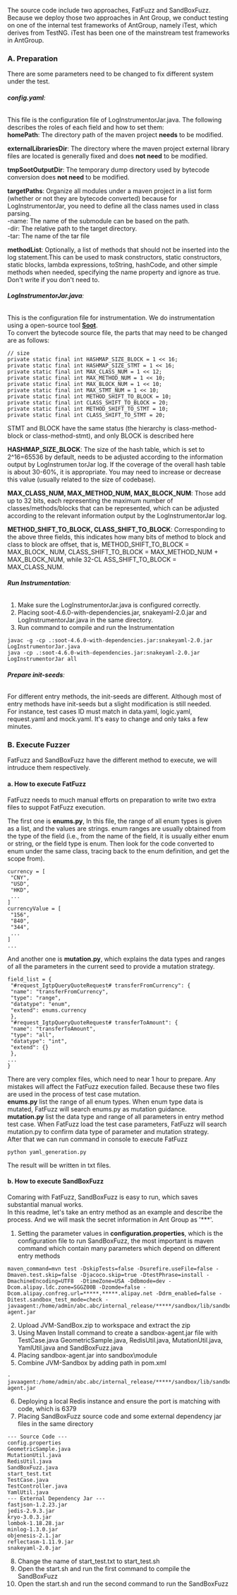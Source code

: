 The source code include two approaches, FatFuzz and SandBoxFuzz.  
Because we deploy those two approaches in Ant Group, we conduct testing on one of the internal test frameworks of AntGroup, namely iTest, which derives from TestNG.
iTest has been one of the mainstream test frameworks in AntGroup.  

### A. Preparation  
There are some parameters need to be changed to fix different system under the test.

###### _**config.yaml**_:
This file is the configuration file of LogInstrumentorJar.java. The following describes the roles of each field and how to set them:  
**homePath**: The directory path of the maven project **needs** to be modified.

**externalLibrariesDir**: The directory where the maven project external library files are located is generally fixed and does **not need** to be modified.

**tmpSootOutputDir**: The temporary dump directory used by bytecode conversion does **not need** to be modified.

**targetPaths**: Organize all modules under a maven project in a list form (whether or not they are bytecode converted) because for LogInstrumentorJar, you need to define all the class names used in class parsing.  
  -name: The name of the submodule can be based on the path.  
  -dir: The relative path to the target directory.  
  -tar: The name of the tar file
  
**methodList**: Optionally, a list of methods that should not be inserted into the log statement.This can be used to mask constructors, static constructors, static blocks, lambda expressions, toString, hashCode, and other simple methods when needed, specifying the name property and ignore as true. Don't write if you don't need to.

###### _**LogInstrumentorJar.java**_:
This is the configuration file for instrumentation. We do instrumentation using a open-source tool [**Soot**](https://github.com/noidsirius/android-soot-instrumentor).  
To convert the bytecode source file, the parts that may need to be changed are as follows:  
```
// size
private static final int HASHMAP_SIZE_BLOCK = 1 << 16;
private static final int HASHMAP_SIZE_STMT = 1 << 16;
private static final int MAX_CLASS_NUM = 1 << 12;
private static final int MAX_METHOD_NUM = 1 << 10;
private static final int MAX_BLOCK_NUM = 1 << 10;
private static final int MAX_STMT_NUM = 1 << 10;
private static final int METHOD_SHIFT_TO_BLOCK = 10;
private static final int CLASS_SHIFT_TO_BLOCK = 20;
private static final int METHOD_SHIFT_TO_STMT = 10;
private static final int CLASS_SHIFT_TO_STMT = 20;
```
STMT and BLOCK have the same status (the hierarchy is class-method-block or class-method-stmt), and only BLOCK is described here

**HASHMAP_SIZE_BLOCK**: The size of the hash table, which is set to 2^16=65536 by default, needs to be adjusted according to the information output by LogInstrumen torJar log. 
If the coverage of the overall hash table is about 30-60%, it is appropriate. You may need to increase or decrease this value (usually related to the size of codebase).

**MAX_CLASS_NUM, MAX_METHOD_NUM, MAX_BLOCK_NUM**: Those add up to 32 bits, each representing the maximum number of classes/methods/blocks that can be represented, which can be adjusted according to the relevant information output by the LogInstrumentorJar log.

**METHOD_SHIFT_TO_BLOCK, CLASS_SHIFT_TO_BLOCK**: Corresponding to the above three fields, this indicates how many bits of method to block and class to block are offset, that is, METHOD_SHIFT_TO_BLOCK = MAX_BLOCK_ NUM, CLASS_SHIFT_TO_BLOCK = MAX_METHOD_NUM + MAX_BLOCK_NUM, while 32-CL ASS_SHIFT_TO_BLOCK = MAX_CLASS_NUM.

###### _**Run Instrumentation**_:
1. Make sure the LogInstrumentorJar.java is configured correctly.
2. Placing soot-4.6.0-with-dependencies.jar, snakeyaml-2.0.jar and LogInstrumentorJar.java in the same directory.
3. Run command to compile and run the Instrumentation
```
javac -g -cp .:soot-4.6.0-with-dependencies.jar:snakeyaml-2.0.jar LogInstrumentorJar.java
java -cp .:soot-4.6.0-with-dependencies.jar:snakeyaml-2.0.jar LogInstrumentorJar all
```

###### _**Prepare init-seeds**_:
For different entry methods, the init-seeds are different. Although most of entry methods have init-seeds but a slight modification is still needed.  
For instance, test cases ID must match in data.yaml, logic.yaml, request.yaml and mock.yaml. It's easy to change and only taks a few minutes.

### B. Execute Fuzzer  
FatFuzz and SandBoxFuzz have the different method to execute, we will intruduce them respectively.  
#### a. How to execute FatFuzz  
FatFuzz needs to much manual efforts on preparation to write two extra files to suppot FatFuzz execution.

The first one is **enums.py**, In this file, the range of all enum types is given as a list, and the values are strings. 
enum ranges are usually obtained from the type of the field
(i.e., from the name of the field, it is usually either enum or string, or the field type is enum. Then look for the code converted to enum under the same class, tracing back to the enum definition, and get the scope from).  
```
currency = [
 "CNY",
 "USD",
 "HKD",
 ...
]
currencyValue = [
 "156",
 "840",
 "344",
 ...
]
...
```

And another one is **mutation.py**, which explains the data types and ranges of all the parameters in the current seed to provide a mutation strategy. 
```
field_list = {
 "#request_IgtpQueryQuoteRequest# transferFromCurrency": {
 "name": "transferFromCurrency",
 "type": "range",
 "datatype": "enum",
 "extend": enums.currency
 },
 "#request_IgtpQueryQuoteRequest# transferToAmount": {
 "name": "transferToAmount",
 "type": "all",
 "datatype": "int",
 "extend": {}
 },
...
}

```
There are very complex files, which need to near 1 hour to prepare. Any mistakes will affect the FatFuzz execution failed. Because these two files are used in the process of test case mutation.  
**enums.py** list the range of all enum types. When enum type data is mutated, FatFuzz will search enums.py as mutation guidance.  
**mutation.py** list the data type and range of all parameters in entry method test case. When FatFuzz load the test case parameters, FatFuzz will search mutation.py to confirm data type of parameter and mutation strategy.  
After that we can run command in console to execute FatFuzz
```
python yaml_generation.py
```
The result will be written in txt files.

#### b. How to execute SandBoxFuzz
Comaring with FatFuzz, SandBoxFuzz is easy to run, which saves substantial manual works.  
In this readme, let's take an entry method as an example and describe the process. And we will mask the secret information in Ant Group as '***'.
1. Setting the parameter values in **configuration.properties**, which is the configuration file to run SandBoxFuzz, the most important is maven command which contain many parameters which depend on different entry methods
```
maven_command=mvn test -DskipTests=false -Dsurefire.useFile=false -Dmaven.test.skip=false -Djacoco.skip=true -DtestPhrase=install -DmachineEncoding=UTF8  -DtimeZone=USA -Ddbmode=dev -Dcom.alipay.ldc.zone=SGGZ00B -Dzomde=false -Dcom.alipay.confreg.url=*****.*****.alipay.net -Ddrm_enabled=false -Ditest.sandbox_test_mode=check -javaagent:/home/admin/abc.abc/internal_release/*****/sandbox/lib/sandbox-agent.jar
```
2. Upload JVM-SandBox.zip to workspace and extract the zip
3. Using Maven Install command to create a sandbox-agent.jar file with TestCase.java GeometricSample.java, RedisUtil.java, MutationUtil.java, YamlUtil.java and SandBoxFuzz.java
4. Placing sandbox-agent.jar into sandbox\module
5. Combine JVM-Sandbox by adding path in pom.xml
```
-javaagent:/home/admin/abc.abc/internal_release/*****/sandbox/lib/sandbox-agent.jar
```
6. Deploying a local Redis instance and ensure the port is matching with code, which is 6379
7. Placing SandBoxFuzz source code and some external dependency jar files in the same directory
```
--- Source Code ---
config.properties
GeometricSample.java
MutationUtil.java
RedisUtil.java
SandBoxFuzz.java
start_test.txt
TestCase.java
TestController.java
YamlUtil.java
--- External Dependency Jar ---
fastjson-1.2.23.jar
jedis-2.9.3.jar
kryo-3.0.3.jar
lombok-1.18.28.jar
minlog-1.3.0.jar
objenesis-2.1.jar
reflectasm-1.11.9.jar
snakeyaml-2.0.jar
```
8. Change the name of start_test.txt to start_test.sh
9. Open the start.sh and run the first command to compile the SandBoxFuzz
10. Open the start.sh and run the second command to run the SandBoxFuzz
